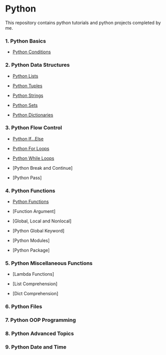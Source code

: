 # **Python**

This repository contains python tutorials and python projects completed by me.


### **1.	Python Basics**

   - [Python Conditions](https://github.com/pb111/Python/blob/master/Python_Conditions.ipynb)

### **2.	Python Data Structures**

   - [Python Lists](https://github.com/pb111/Python/blob/master/Python_Lists.ipynb)
   
   - [Python Tuples](https://github.com/pb111/Python/blob/master/Python_Tuples.ipynb)
   
   - [Python Strings](https://github.com/pb111/Python/blob/master/Python_Strings.ipynb)
   
   - [Python Sets](https://github.com/pb111/Python/blob/master/Python_Sets.ipynb)
   
   - [Python Dictionaries](https://github.com/pb111/Python/blob/master/Python_Dictionaries.ipynb)
   
### **3.	Python Flow Control**

   - [Python If...Else](https://github.com/pb111/Python/blob/master/Python_If_Else.ipynb)
   
   - [Python For Loops](https://github.com/pb111/Python/blob/master/Python_For_Loops.ipynb)
   
   - [Python While Loops](https://github.com/pb111/Python/blob/master/Python_While_Loops.ipynb)
   
   - [Python Break and Continue]
   
   - [Python Pass]

### **4.	Python Functions**

   - [Python Functions](https://github.com/pb111/Python/blob/master/Python_Functions.ipynb)
   
   - [Function Argument]
   
   - [Global, Local and Nonlocal]
   
   - [Python Global Keyword]
   
   - [Python Modules]
   
   - [Python Package]
   
### **5.	Python Miscellaneous Functions**

   - [Lambda Functions]
   
   - [List Comprehension]
   
   - [Dict Comprehension]
   
### **6.	Python Files**

### **7.	Python OOP Programming**

### **8.	Python Advanced Topics**

### **9.	Python Date and Time**

